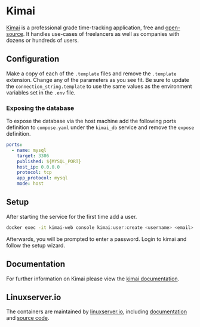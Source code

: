# Kimai

[Kimai][kimai_homepage] is a professional grade time-tracking application, free and [open-source][kimai_source_code]. It handles use-cases of freelancers as well as companies with dozens or hundreds of users.

## Configuration

Make a copy of each of the `.template` files and remove the `.template` extension. Change any of the parameters as you see fit. Be sure to update the `connection_string.template` to use the same values as the environment variables set in the `.env` file.


### Exposing the database

To expose the database via the host machine add the following ports definition to `compose.yaml` under the `kimai_db` service and remove the `expose` definition.

```yaml
ports:
  - name: mysql
    target: 3306
    published: ${MYSQL_PORT}
    host_ip: 0.0.0.0
    protocol: tcp
    app_protocol: mysql
    mode: host
```


## Setup

After starting the service for the first time add a user.

```bash
docker exec -it kimai-web console kimai:user:create <username> <email> ROLE_SUPER_ADMIN
```

Afterwards, you will be prompted to enter a password. Login to kimai and follow the setup wizard.


## Documentation

For further information on Kimai please view the [kimai documentation][kimai_documentation].


## Linuxserver.io

The containers are maintained by [linuxserver.io][linux_server_io_homepage], including [documentation][linux_server_io_kimai_documentation] and [source code][linux_server_io_kimai_source_code].



[kimai_documentation]: <https://www.kimai.org/documentation/>
[kimai_homepage]: <https://www.kimai.org/>
[kimai_source_code]: <https://github.com/kimai/kimai>
[linux_server_io_homepage]: <https://www.linuxserver.io/>
[linux_server_io_kimai_documentation]: <https://docs.linuxserver.io/images/docker-kimai/>
[linux_server_io_kimai_source_code]: <https://github.com/linuxserver/docker-kimai>
